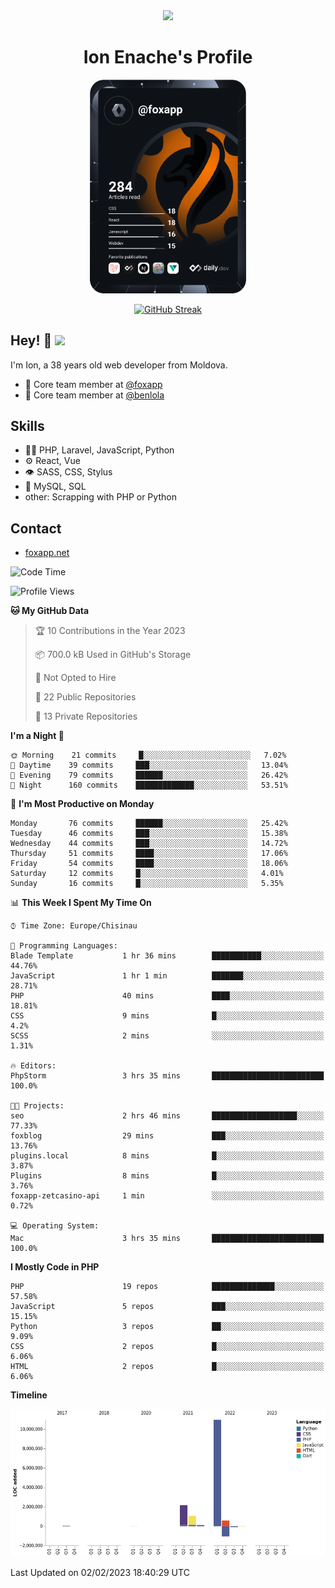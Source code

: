 <div id="header" align="center">
  <img src="https://media.giphy.com/media/M9gbBd9nbDrOTu1Mqx/giphy.gif" width="100"/>
	<h1>Ion Enache's Profile</h1>
</div>
<div align="center">
	<a href="https://app.daily.dev/foxapp"><img src="https://github.com/foxapp/foxapp/blob/master/devcard.svg" width="250" alt="Ion Enache's Dev Card"/></a>
</div>


<div align="center">
	
[![GitHub Streak](http://github-readme-streak-stats.herokuapp.com?user=foxapp&hide_border=true&date_format=M%20j%5B%2C%20Y%5D)](https://git.io/streak-stats)
	
</div>


## Hey! 👋 <img src="https://media.giphy.com/media/hvRJCLFzcasrR4ia7z/giphy.gif" width="30px"/>
I'm Ion, a 38 years old web developer from Moldova.


- 👥 Core team member at [@foxapp](https://github.com/foxapp)
- 👥 Core team member at [@benlola](https://github.com/benlola)

## Skills
- 👨‍💻 PHP, Laravel, JavaScript, Python
- ⚙️ React, Vue
- 👁️ SASS, CSS, Stylus
- 💽 MySQL, SQL
- other: Scrapping with PHP or Python

## Contact
- [foxapp.net](https://www.foxapp.net)

<!--START_SECTION:waka-->
![Code Time](http://img.shields.io/badge/Code%20Time-1%2C190%20hrs%2049%20mins-blue)

![Profile Views](http://img.shields.io/badge/Profile%20Views-0-blue)

**🐱 My GitHub Data** 

> 🏆 10 Contributions in the Year 2023
 > 
> 📦 700.0 kB Used in GitHub's Storage 
 > 
> 🚫 Not Opted to Hire
 > 
> 📜 22 Public Repositories 
 > 
> 🔑 13 Private Repositories  
 > 
**I'm a Night 🦉** 

```text
🌞 Morning    21 commits     █░░░░░░░░░░░░░░░░░░░░░░░░   7.02% 
🌆 Daytime    39 commits     ███░░░░░░░░░░░░░░░░░░░░░░   13.04% 
🌃 Evening    79 commits     ██████░░░░░░░░░░░░░░░░░░░   26.42% 
🌙 Night      160 commits    █████████████░░░░░░░░░░░░   53.51%

```
📅 **I'm Most Productive on Monday** 

```text
Monday       76 commits     ██████░░░░░░░░░░░░░░░░░░░   25.42% 
Tuesday      46 commits     ███░░░░░░░░░░░░░░░░░░░░░░   15.38% 
Wednesday    44 commits     ███░░░░░░░░░░░░░░░░░░░░░░   14.72% 
Thursday     51 commits     ████░░░░░░░░░░░░░░░░░░░░░   17.06% 
Friday       54 commits     ████░░░░░░░░░░░░░░░░░░░░░   18.06% 
Saturday     12 commits     █░░░░░░░░░░░░░░░░░░░░░░░░   4.01% 
Sunday       16 commits     █░░░░░░░░░░░░░░░░░░░░░░░░   5.35%

```


📊 **This Week I Spent My Time On** 

```text
⌚︎ Time Zone: Europe/Chisinau

💬 Programming Languages: 
Blade Template           1 hr 36 mins        ███████████░░░░░░░░░░░░░░   44.76% 
JavaScript               1 hr 1 min          ███████░░░░░░░░░░░░░░░░░░   28.71% 
PHP                      40 mins             ████░░░░░░░░░░░░░░░░░░░░░   18.81% 
CSS                      9 mins              █░░░░░░░░░░░░░░░░░░░░░░░░   4.2% 
SCSS                     2 mins              ░░░░░░░░░░░░░░░░░░░░░░░░░   1.31%

🔥 Editors: 
PhpStorm                 3 hrs 35 mins       █████████████████████████   100.0%

🐱‍💻 Projects: 
seo                      2 hrs 46 mins       ███████████████████░░░░░░   77.33% 
foxblog                  29 mins             ███░░░░░░░░░░░░░░░░░░░░░░   13.76% 
plugins.local            8 mins              █░░░░░░░░░░░░░░░░░░░░░░░░   3.87% 
Plugins                  8 mins              █░░░░░░░░░░░░░░░░░░░░░░░░   3.76% 
foxapp-zetcasino-api     1 min               ░░░░░░░░░░░░░░░░░░░░░░░░░   0.72%

💻 Operating System: 
Mac                      3 hrs 35 mins       █████████████████████████   100.0%

```

**I Mostly Code in PHP** 

```text
PHP                      19 repos            ██████████████░░░░░░░░░░░   57.58% 
JavaScript               5 repos             ███░░░░░░░░░░░░░░░░░░░░░░   15.15% 
Python                   3 repos             ██░░░░░░░░░░░░░░░░░░░░░░░   9.09% 
CSS                      2 repos             █░░░░░░░░░░░░░░░░░░░░░░░░   6.06% 
HTML                     2 repos             █░░░░░░░░░░░░░░░░░░░░░░░░   6.06%

```


**Timeline**

![Chart not found](https://raw.githubusercontent.com/foxapp/foxapp/master/charts/bar_graph.png) 


 Last Updated on 02/02/2023 18:40:29 UTC
<!--END_SECTION:waka-->
